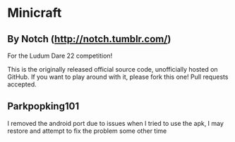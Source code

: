 # Minicraft
## By Notch (http://notch.tumblr.com/)

For the Ludum Dare 22 competition!

This is the originally released official source code, unofficially hosted on GitHub. If you want to play around with it,
please fork this one! Pull requests accepted.

## Parkpopking101
I removed the android port due to issues when I tried to use the apk, I may restore and attempt to fix the problem some other time
